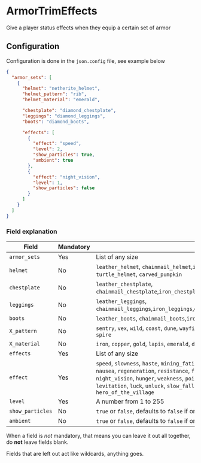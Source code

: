 # ArmorTrimEffects
 Give a player status effects when they equip a certain set of armor

## Configuration

 Configuration is done in the `json.config` file, see example below

```json
{
  "armor_sets": [
    {
      "helmet": "netherite_helmet",
      "helmet_pattern": "rib",
      "helmet_material": "emerald",

      "chestplate": "diamond_chestplate",
      "leggings": "diamond_leggings",
      "boots": "diamond_boots",

      "effects": [
        {
          "effect": "speed",
          "level": 2,
          "show_particles": true,
          "ambient": true
        },
        {
          "effect": "night_vision",
          "level": 1,
          "show_particles": false
        }
      ]
    }
  ]
}
```
### Field explanation

| Field            | Mandatory | Possible values                                                                                                                                                                                                                                                                                                                                                                                                                                                |
|------------------|-----------|----------------------------------------------------------------------------------------------------------------------------------------------------------------------------------------------------------------------------------------------------------------------------------------------------------------------------------------------------------------------------------------------------------------------------------------------------------------|
| `armor_sets`     | Yes       | List of any size                                                                                                                                                                                                                                                                                                                                                                                                                                               |
| `helmet`         | No        | `leather_helmet`, `chainmail_helmet`,`iron_helmet`,`golden_helmet`,`diamond_helmet`,`netherite_helmet`, `turtle_helmet`, `carved_pumpkin`                                                                                                                                                                                                                                                                                                                      |
| `chestplate`     | No        | `leather_chestplate`, `chainmail_chestplate`,`iron_chestplate`,`golden_chestplate`,`diamond_chestplate`,`netherite_chestplate`                                                                                                                                                                                                                                                                                                                                 |
| `leggings`       | No        | `leather_leggings`, `chainmail_leggings`,`iron_leggings`,`golden_leggings`,`diamond_leggings`,`netherite_leggings`                                                                                                                                                                                                                                                                                                                                             |
| `boots`          | No        | `leather_boots`, `chainmail_boots`,`iron_boots`,`golden_boots`,`diamond_boots`,`netherite_boots`                                                                                                                                                                                                                                                                                                                                                               |
| `X_pattern`      | No        | `sentry`, `vex`, `wild`, `coast`, `dune`, `wayfinder`, `raiser`, `shaper`, `host`, `ward`, `silence`, `tide`, `snout`, `rib`, `eye`, `spire`                                                                                                                                                                                                                                                                                                                   |
| `X_material`     | No        | `iron`, `copper`, `gold`, `lapis`, `emerald`, `diamond`, `netherite`, `redstone`, `amethyst`, `quartz`                                                                                                                                                                                                                                                                                                                                                         |
| `effects`        | Yes       | List of any size                                                                                                                                                                                                                                                                                                                                                                                                                                               |
| `effect`         | Yes       | `speed`, `slowness`, `haste`, `mining_fatigue`, `strength`, `instant_health`, `instant_damage`, `jump_boost`, `nausea`, `regeneration`, `resistance`, `fire_resistance`, `water_breathing`, `invisibility`, `blindness`, `night_vision`, `hunger`, `weakness`, `poison`, `wither`, `health_boost`, `absorption`, `saturation`, `glowing`, `levitation`, `luck`, `unluck`, `slow_falling`, `conduit_power`, `dolphins_grace`, `bad_omen`, `hero_of_the_village` |
| `level`          | Yes       | A number from 1 to 255                                                                                                                                                                                                                                                                                                                                                                                                                                         |
| `show_particles` | No        | `true` or `false`, defaults to `false` if omitted                                                                                                                                                                                                                                                                                                                                                                                                              |
| `ambient`        | No        | `true` or `false`, defaults to `false` if omitted                                                                                                                                                                                                                                                                                                                                                                                                              |

When a field is _not_ mandatory, that means you can leave it out all together, do **not** leave fields blank.

Fields that are left out act like wildcards, anything goes.